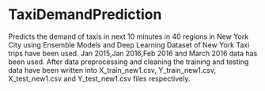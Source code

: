 # TaxiDemandPrediction
Predicts the demand of taxis in next 10 minutes in 40 regions in New York City using Ensemble Models and Deep Learning
Dataset of New York Taxi trips have been used.
Jan 2015,Jan 2016,Feb 2016 and March 2016 data has been used.
After data preprocessing and cleaning the training and testing data have been written into X_train_new1.csv, Y_train_new1.csv, X_test_new1.csv and Y_test_new1.csv files respectively.

